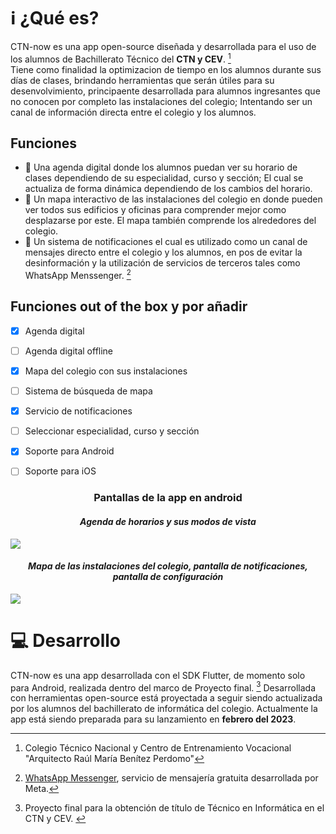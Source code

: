 # ℹ️ ¿Qué es?
CTN-now es una app open-source diseñada y desarrollada para el uso de los alumnos de Bachillerato Técnico del **CTN y CEV**. [^1]   
Tiene como finalidad la optimizacion de tiempo en los alumnos durante sus días de clases, brindando herramientas que serán útiles para su desenvolvimiento, principaente desarrollada para alumnos ingresantes que no conocen por completo las instalaciones del colegio; Intentando ser un canal de información directa entre el colegio y los alumnos.
## Funciones
- 📅 Una agenda digital donde los alumnos puedan ver su horario de clases dependiendo de su especialidad, curso y sección; El cual se actualiza de forma dinámica dependiendo de los cambios del horario.
- 📍 Un mapa interactivo de las instalaciones del colegio en donde pueden ver todos sus edificios y oficinas para comprender mejor como desplazarse por este. El mapa también comprende los alrededores del colegio.
- 🔔 Un sistema de notificaciones el cual es utilizado como un canal de mensajes directo entre el colegio y los alumnos, en pos de evitar la desinformación y la utilización de servicios de terceros tales como WhatsApp Menssenger. [^3]
## Funciones out of the box y por añadir
- [x] Agenda digital 
- [ ] Agenda digital offline
- [x] Mapa del colegio con sus instalaciones
- [ ] Sistema de búsqueda de mapa
- [x] Servicio de notificaciones
- [ ] Seleccionar especialidad, curso y sección
- [x] Soporte para Android
- [ ] Soporte para iOS


<h3 align="center">Pantallas de la app en android</h3>
<h4 align="center"><i>Agenda de horarios y sus modos de vista</i></h4>

![](https://lh3.googleusercontent.com/FHoWeqdeo0OvXtQ99--KyOCAYfeGOJTFpwkL-Og45edzCUSRaq7W1Qw0xYZELONun4USdQF2EuPoOhDUTW5QenBqsJjHCWBawssWyszCi0HMh_drAbb3_5_xnbwbDslV0F1MyjSNkljRkky39ynZhYxXoGgjBr6FGDkPHmlUdMkf_OzkwhNtdPaFQtOmL7YpE5sGv3B2n_wFCXMmKHmAft4qefmWk0tMUuPHi9MIE7fyxkOxFotjgSbAyGa6T872ckX3RcqUY86I1aeJQyKnOkr_jSLKY-Cx8GLkwTy5x59eGmpUbkdAK_MwAy2rAcpU_TLlFbf56wZLV6hRSxWBWj8tZxzP0mnpHmENZ8agREvYZYEHlimSonlZ1Tfji-0XkowZsKYvyj4HUtkoBD2bWWvPva8my7qsDs04d2cI3mGWomc1OKc0DT6lNsbkFfJnoR3jlHNUQgwpFwh2zGAJB3A5mwNMiuPP-Nqy8Zy6NhKE__DaInak6ppZaZLHXcaZV-7FRvN_DgxDfGGvIpoyPujV5yHtQmOtw1-2QlxFRbC1ttRMtelWqgRcaFpcTT5WyMdelZIkGDsl1cZYCy5oikTFHtPjGdWA06IThXyXLFgmmKyx6Z9rKzEidx_707CGq34ZGZS9WXTeB_yehkCT7H0pi6jKMBETwDW867w_PB_juVRRcU99h1Vx6-BP2BvzihOM6xI0r5j9abXG3_05vvP7uVoK4GEnw6ekc0IXlKUtfOCqxB9_i42wTcTc1fuJxvIPRHYL7TnymXJmxu9Aw0neouAg5Mg09FckQWt2DMvwE5fpz6aglt9noSienupLTVuLcWjP7hd7-IlF1vfMXMa5gT4PRbQIR7UNgs6417vmlNfvH3bWJiCcmngJDikveEjoLA8gVURIde79hRjieqSKzrVp4YU5x8yD7Oduo3MXIg=w1470-h630-no?authuser=0)
<h4 align="center"><i>Mapa de las instalaciones del colegio, pantalla de notificaciones, pantalla de configuración</i></h4>

![](https://lh3.googleusercontent.com/fd4WRTPxHcfrNKQaGA3BJI5CdsyG6MZpbvLkfC315X8c7jFws8-QDch-NDbfpd4xu7ibSIm_e1aZrhyGctbTlu3Uh6zbrTDfrYSGiYbnrfv8oY2CBTeD2-w-I5wC62BLDCFjDIKQPMbyyD184tb1RkVl9lP0dmVAYvbmghaOigJny5rURuyEoO9FrJqKt1Am6GT9JWfma6_KGil1vB15CxQVol_drSP_ImEc-JWnaTg2YNGYzar0Ui8AFdb4v18mMQU_-IFhOpLpO20v7kCvIC2zX2PJmabiW3rdTqygvcz0Q6B30aZX87GJgcMNBjbIiKvi4uZQlL-EUrXkffm8y8qTfS2qK1fbiD16phzjVqVa0F_i0kyxlL3U9FIOBc55bX6W1xCDAKLUJZ4uw1ibWo3QZejX8CJ-bkVB0QdJxD-wpYU5U-16P06ahQPkfZ6GXk55RfH6uoST0SOTk-7iGAFR9fm1daJC7Ob0Y4j9qQWztZVIgD6tE8lSjC3atZDDKsr3PrBlP7_zyn6rCm6ff--a3UA52udDsvn_vnsWs8XWRZeBTLCzwFU82aqMRC4e8J9araugn9unnuOgldHCs2dQ_SoP88o8GM_rhHMgMvBJtWdcElZ93D-jByEidzPXILRPt9pR9q3e6t_FlO2ZpGaZFmbcMkoWpXPMw2hiwAup6V5mNPuhFICOAJ7JcmrEWnejY79GanaQNIygc5U3Jtih4WlMWEm-PyiBIBwpG4htbDYGmSdRC9sXahhs5aes32DdbqQxVTbAvMmylG1LEQLR7cb9S1o0MOFjxxneERMdRA16qmpSCh-Rd_aaWWbEgwkt9NgzrOdSHa7oUV8a_h7bhFSBsErIKA7VnkSzPiP46DBI6Ioim-wFahRXVXGCuaX8ce_2kbrLnLr8rrM8rfSnlaGRm7LblTWyr6jkGvRCiA=w1470-h630-no?authuser=0)

# 💻 Desarrollo
 
CTN-now es una app desarrollada con el SDK Flutter, de momento solo para Android, realizada dentro del marco de Proyecto final. [^2]
Desarrollada con herramientas open-source está proyectada a seguir siendo actualizada por los alumnos del bachillerato de informática del colegio.
Actualmente la app está siendo preparada para su lanzamiento en **febrero del 2023**.



[^1]: Colegio Técnico Nacional y Centro de Entrenamiento Vocacional "Arquitecto Raúl María Benítez Perdomo"
[^2]: Proyecto final para la obtención de título de Técnico en Informática en el CTN y CEV. [^1]
[^3]: [WhatsApp Messenger](https://www.whatsapp.com), servicio de mensajería gratuita desarrollada por Meta.
